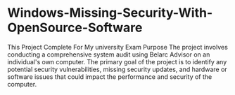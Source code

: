 # Windows-Missing-Security-With-OpenSource-Software
This Project Complete For My university Exam Purpose
The project involves conducting a comprehensive system audit using Belarc Advisor on an 
individual's own computer. The primary goal of the project is to identify any potential 
security vulnerabilities, missing security updates, and hardware or software issues that could 
impact the performance and security of the computer.
